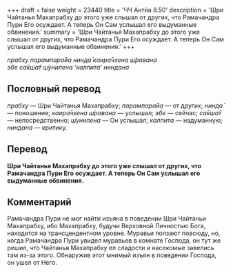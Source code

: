 +++
draft = false
weight = 23440
title = 'ЧЧ Антйа 8.50'
description = 'Шри Чайтанья Махапрабху до этого уже слышал от других, что Рамачандра Пури Его осуждает. А теперь Он Сам услышал его выдуманные обвинения.'
summary = 'Шри Чайтанья Махапрабху до этого уже слышал от других, что Рамачандра Пури Его осуждает. А теперь Он Сам услышал его выдуманные обвинения.'
+++

_прабху парампара̄йа нинда̄ каира̄чхена ш́раван̣а  
эбе са̄кша̄т ш́унилена ‘калпита’ ниндана_

## Пословный перевод

_прабху_ — Шри Чайтанья Махапрабху; _парампара̄йа_ — от других; _нинда̄_ — поношение; _каира̄чхена_ _ш́раван̣а_ — услышал; _эбе_ — сейчас; _са̄кша̄т_ — непосредственно; _ш́унилена_ — Он услышал; _калпита_ — надуманную; _ниндана_ — критику.

## Перевод

**Шри Чайтанья Махапрабху до этого уже слышал от других, что Рамачандра Пури Его осуждает. А теперь Он Сам услышал его выдуманные обвинения.**

## Комментарий

Рамачандра Пури не мог найти изъяна в поведении Шри Чайтаньи Махапрабху, ибо Махапрабху, будучи Верховной Личностью Бога, находится на трансцендентном уровне. Муравьи ползают повсюду, но, когда Рамачандра Пури увидел муравьев в комнате Господа, он тут же решил, что Чайтанья Махапрабху ел сладости и насекомые завелись там из-за этого. Обнаружив этот мнимый изъян в поведении Господа, он ушел от Него.
